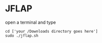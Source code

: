 # JFLAP
  open a terminal and type
  
  ```shell
  cd ['your /Downloads directory goes here']
  sudo ./jflap.sh
  ```
